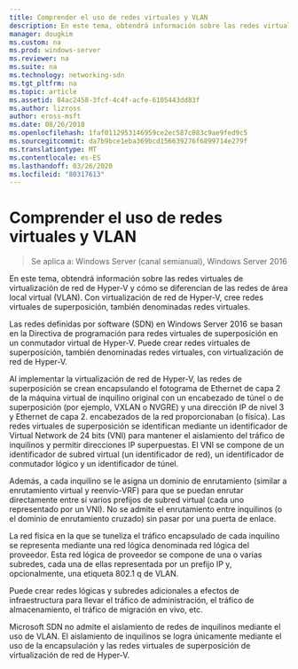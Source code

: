 ```yaml
---
title: Comprender el uso de redes virtuales y VLAN
description: En este tema, obtendrá información sobre las redes virtuales de virtualización de red de Hyper-V y cómo se diferencian de las redes de área local virtual (VLAN). Con virtualización de red de Hyper-V, cree redes virtuales de superposición, también denominadas redes virtuales.
manager: dougkim
ms.custom: na
ms.prod: windows-server
ms.reviewer: na
ms.suite: na
ms.technology: networking-sdn
ms.tgt_pltfrm: na
ms.topic: article
ms.assetid: 84ac2458-3fcf-4c4f-acfe-6105443dd83f
ms.author: lizross
author: eross-msft
ms.date: 08/26/2018
ms.openlocfilehash: 1faf0112953146959ce2ec587c083c9ae9fed9c5
ms.sourcegitcommit: da7b9bce1eba369bcd156639276f6899714e279f
ms.translationtype: MT
ms.contentlocale: es-ES
ms.lasthandoff: 03/26/2020
ms.locfileid: "80317613"
---
```

# <a name="understand-the-usage-of-virtual-networks-and-vlans"></a>Comprender el uso de redes virtuales y VLAN

>Se aplica a: Windows Server (canal semianual), Windows Server 2016

En este tema, obtendrá información sobre las redes virtuales de virtualización de red de Hyper-V y cómo se diferencian de las redes de área local virtual (VLAN). Con virtualización de red de Hyper-V, cree redes virtuales de superposición, también denominadas redes virtuales.



  
Las redes definidas por software (SDN) en Windows Server 2016 se basan en la Directiva de programación para redes virtuales de superposición en un conmutador virtual de Hyper-V. Puede crear redes virtuales de superposición, también denominadas redes virtuales, con virtualización de red de Hyper-V. 
  
Al implementar la virtualización de red de Hyper-V, las redes de superposición se crean encapsulando el fotograma de Ethernet de capa 2 de la máquina virtual de inquilino original con un encabezado de túnel o de superposición (por ejemplo, VXLAN o NVGRE) y una dirección IP de nivel 3 y Ethernet de capa 2. encabezados de la red proporcionaban (o física). Las redes virtuales de superposición se identifican mediante un identificador de Virtual Network de 24 bits (VNI) para mantener el aislamiento del tráfico de inquilinos y permitir direcciones IP superpuestas. El VNI se compone de un identificador de subred virtual (un identificador de red), un identificador de conmutador lógico y un identificador de túnel.  
  
Además, a cada inquilino se le asigna un dominio de enrutamiento (similar a enrutamiento virtual y reenvío-VRF) para que se puedan enrutar directamente entre sí varios prefijos de subred virtual (cada uno representado por un VNI). No se admite el enrutamiento entre inquilinos (o el dominio de enrutamiento cruzado) sin pasar por una puerta de enlace.   
  
La red física en la que se tuneliza el tráfico encapsulado de cada inquilino se representa mediante una red lógica denominada red lógica del proveedor. Esta red lógica de proveedor se compone de una o varias subredes, cada una de ellas representada por un prefijo IP y, opcionalmente, una etiqueta 802.1 q de VLAN.  
  
Puede crear redes lógicas y subredes adicionales a efectos de infraestructura para llevar el tráfico de administración, el tráfico de almacenamiento, el tráfico de migración en vivo, etc.  
  
Microsoft SDN no admite el aislamiento de redes de inquilinos mediante el uso de VLAN. El aislamiento de inquilinos se logra únicamente mediante el uso de la encapsulación y las redes virtuales de superposición de virtualización de red de Hyper-V. 


